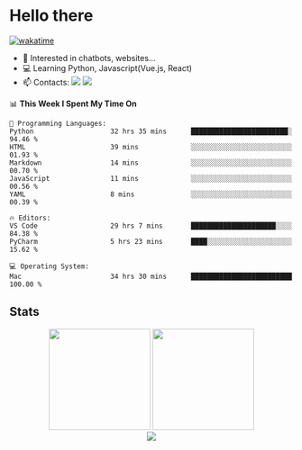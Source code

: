 # Hello there

[![wakatime](https://wakatime.com/badge/user/018bd4cf-9224-4729-b4f3-31fc6a93ca34.svg)](https://wakatime.com/@flamescoder)

- 👀 Interested in chatbots, websites...
- 💻 Learning Python, Javascript(Vue.js, React)
- 📫 Contacts: <a href="https://t.me/FlameCoder0_0" target="_blank"><img src="https://img.shields.io/badge/telegram-0088cc?logo=telegram&logoColor=white"/></a> <a href="https://discord.gg/3wt8QRndjm" target="_blank"><img src="https://img.shields.io/badge/discord-5865F2?logo=discord&logoColor=white"/></a>

<!--START_SECTION:waka-->
📊 **This Week I Spent My Time On** 

```text
💬 Programming Languages: 
Python                   32 hrs 35 mins      ████████████████████████░   94.46 % 
HTML                     39 mins             ░░░░░░░░░░░░░░░░░░░░░░░░░   01.93 % 
Markdown                 14 mins             ░░░░░░░░░░░░░░░░░░░░░░░░░   00.70 % 
JavaScript               11 mins             ░░░░░░░░░░░░░░░░░░░░░░░░░   00.56 % 
YAML                     8 mins              ░░░░░░░░░░░░░░░░░░░░░░░░░   00.39 % 

🔥 Editors: 
VS Code                  29 hrs 7 mins       █████████████████████░░░░   84.38 % 
PyCharm                  5 hrs 23 mins       ████░░░░░░░░░░░░░░░░░░░░░   15.62 % 

💻 Operating System: 
Mac                      34 hrs 30 mins      █████████████████████████   100.00 % 
```


<!--END_SECTION:waka-->

<h2>Stats</h2>

<div align="center">
  <img height="180" src="https://github-readme-stats-sigma-five.vercel.app/api?username=FlamesC0der&show_icons=true&count_private=true&theme=codeSTACKr&bg_color=0d1117&border_color=30363d"/>
  <img height="180" src="https://github-readme-stats-sigma-five.vercel.app//api/top-langs/?username=FlamesC0der&layout=compact&theme=codeSTACKr&border_color=30363d&bg_color=0d1117"/>
</div>

<div align="center">
  <img src="https://komarev.com/ghpvc/?username=FlamesC0der&style=flat-square&color=red"/>
</div>
